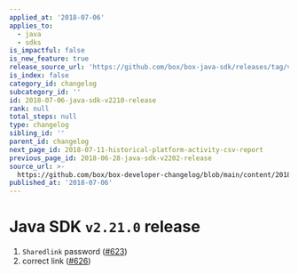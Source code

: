 ```yaml
---
applied_at: '2018-07-06'
applies_to:
  - java
  - sdks
is_impactful: false
is_new_feature: true
release_source_url: 'https://github.com/box/box-java-sdk/releases/tag/v2.21.0'
is_index: false
category_id: changelog
subcategory_id: ''
id: 2018-07-06-java-sdk-v2210-release
rank: null
total_steps: null
type: changelog
sibling_id: ''
parent_id: changelog
next_page_id: 2018-07-11-historical-platform-activity-csv-report
previous_page_id: 2018-06-28-java-sdk-v2202-release
source_url: >-
  https://github.com/box/box-developer-changelog/blob/main/content/2018/07-06-java-sdk-v2210-release.md
published_at: '2018-07-06'
---
```

# Java SDK `v2.21.0` release

1. `Sharedlink` password ([#623](https://github.com/box/box-java-sdk/pull/623))
2. correct link ([#626](https://github.com/box/box-java-sdk/pull/626))